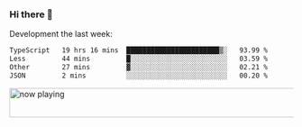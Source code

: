 ### Hi there 👋

Development the last week:
<!--START_SECTION:waka-->

```txt
TypeScript   19 hrs 16 mins  ███████████████████████▒░   93.99 %
Less         44 mins         █░░░░░░░░░░░░░░░░░░░░░░░░   03.59 %
Other        27 mins         ▓░░░░░░░░░░░░░░░░░░░░░░░░   02.21 %
JSON         2 mins          ░░░░░░░░░░░░░░░░░░░░░░░░░   00.20 %
```

<!--END_SECTION:waka-->

<!--
**JASONPANGGO/jasonpanggo** is a ✨ _special_ ✨ repository because its `README.md` (this file) appears on your GitHub profile.

Here are some ideas to get you started:

- 🔭 I’m currently working on ...
- 🌱 I’m currently learning ...
- 👯 I’m looking to collaborate on ...
- 🤔 I’m looking for help with ...
- 💬 Ask me about ...
- 📫 How to reach me: ...
- 😄 Pronouns: ...
- ⚡ Fun fact: ...
-->

<a href="https://volt.fm/user/q8yd9e79csfr57rt" target="_blank"><img src="https://spotify-badge-egoist.vercel.app/api/now-playing" width="540" height="52" alt="now playing"></a>
